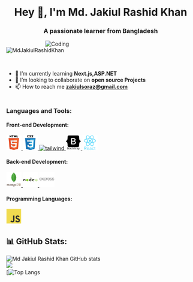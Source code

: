 <h1 align="center">Hey 👋, I'm Md. Jakiul Rashid Khan</h1>
<h3 align="center">
  A passionate learner from Bangladesh
</h3>
<img
  align="right" 
  alt="Coding" width="400" 
  src="https://images.chesscomfiles.com/uploads/v1/images_users/tiny_mce/Welsh-Corgi/phpGP6bAI.gif"
>
<p align="left">
  <img 
    src="https://komarev.com/ghpvc/?username=MdJakiulRashidKhan&label=Profile%20views&color=brightgreen&style=flat" 
    alt="MdJakiulRashidKhan" 
  /> 
</p>

<p align="left"> 
  <a href="https://twitter.com/" target="blank">
    <img src="https://img.shields.io/twitter/follow/?logo=twitter&style=for-the-badge" alt="" />
  </a> 
</p>

- 🌱 I’m currently learning **Next.js,ASP.NET**
- 👯 I’m looking to collaborate on **open source Projects**
- 📫 How to reach me **zakiulsoraz@gmail.com**

<!--
<h1 align="center"></h1>
<h3 align="left">Connect with me:</h3>
<p align="left">
  <a href="past link" target="blank">
    <img
      align="center"
      src="https://raw.githubusercontent.com/rahuldkjain/github-profile-readme-generator/master/src/images/icons/Social/linked-in-alt.svg"
      alt=""
      height="30"
      width="40"
  />
  </a>
</p>
-->

<h1 align="center"></h1>
<h3 align="left">Languages and Tools:</h3>

<h4 align="left">Front-end Development:</h4>
<p align="left">
  <a href="https://www.w3.org/html/" target="_blank" rel="noreferrer">
    <img
      src="https://raw.githubusercontent.com/devicons/devicon/master/icons/html5/html5-original-wordmark.svg"
      alt="html5"
      width="40"
      height="40"
    />
  </a>

  <a href="https://www.w3schools.com/css/" target="_blank" rel="noreferrer">
    <img
      src="https://raw.githubusercontent.com/devicons/devicon/master/icons/css3/css3-original-wordmark.svg"
      alt="css3"
      width="40"
      height="40"
    />
  </a>
  <a href="https://tailwindcss.com/" target="_blank" rel="noreferrer">
    <img
      src="https://www.vectorlogo.zone/logos/tailwindcss/tailwindcss-icon.svg"
      alt="tailwind"
      width="40"
      height="40"
    />
  </a>
  <a href="https://getbootstrap.com" target="_blank" rel="noreferrer">
    <img
      src="https://raw.githubusercontent.com/devicons/devicon/master/icons/bootstrap/bootstrap-plain-wordmark.svg"
      alt="bootstrap"
      width="40"
      height="40"
    />
  </a>
  <a href="https://reactjs.org/" target="_blank" rel="noreferrer"> 
    <img src="https://raw.githubusercontent.com/devicons/devicon/master/icons/react/react-original-wordmark.svg"
      alt="react" 
      width="40" 
      height="40"
      />
  </a>
</p>

<h4 align="left">Back-end Development:</h4>
<p align="left">
  <a href="https://www.mongodb.com/" target="_blank" rel="noreferrer"> 
    <img src="https://raw.githubusercontent.com/devicons/devicon/master/icons/mongodb/mongodb-original-wordmark.svg" 
      alt="mongodb"
      width="40" 
      height="40"
      /> 
  </a>
  <a href="https://nodejs.org" target="_blank" rel="noreferrer"> 
    <img src="https://raw.githubusercontent.com/devicons/devicon/master/icons/nodejs/nodejs-original-wordmark.svg" 
      alt="nodejs" 
      width="40" 
      height="40"
      /> 
  </a>
  <a href="https://expressjs.com" target="_blank" rel="noreferrer"> 
    <img src="https://raw.githubusercontent.com/devicons/devicon/master/icons/express/express-original-wordmark.svg" 
      alt="express" 
      width="40" 
      height="40"
      /> 
  </a>
</p>

<h4 align="left">Programming Languages:</h4>
<p align="left">
  <a
    href="https://developer.mozilla.org/en-US/docs/Web/JavaScript"
    target="_blank"
    rel="noreferrer"
  >
    <img
      src="https://raw.githubusercontent.com/devicons/devicon/master/icons/javascript/javascript-original.svg"
      alt="javascript"
      width="40"
      height="40"
    />
  </a>
</p>



## 📊 GitHub Stats:
![Md Jakiul Rashid Khan GitHub stats](https://github-readme-stats.vercel.app/api?username=MdJakiulRashidKhan&show_icons=true&theme=tokyonight)<br/>
![](https://github-readme-streak-stats.herokuapp.com/?user=MdJakiulRashidKhan&theme=default&hide_border=false&theme=tokyonight)<br/>
[![Top Langs](https://github-readme-stats.vercel.app/api/top-langs/?username=MdJakiulRashidKhan&layout=compact&theme=tokyonight)


